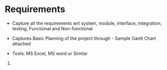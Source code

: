 # Requirements

* Capture all the requirements wrt system, module, interface, integration, testing, Functional and Non-functional
* Captures Basic Planning of the project through - Sample Gantt Chart attached

* Tools: MS Excel, MS word or Similar

1.
